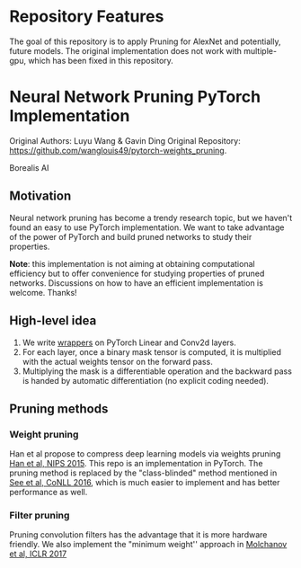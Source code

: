# Repository Features

The goal of this repository is to apply Pruning for AlexNet and potentially, future models. The original implementation does not work with multiple-gpu, which has been fixed in this repository.

# Neural Network Pruning PyTorch Implementation

Original Authors: Luyu Wang & Gavin Ding
Original Repository: https://github.com/wanglouis49/pytorch-weights_pruning.

Borealis AI

## Motivation
Neural network pruning has become a trendy research topic, but we haven't found an easy to use PyTorch implementation. We want to take advantage of the power of PyTorch and build pruned networks to study their properties.

**Note**: this implementation is not aiming at obtaining computational efficiency but to offer convenience for studying properties of pruned networks. Discussions on how to have an efficient implementation is welcome. Thanks!

## High-level idea
1. We write [wrappers](https://github.com/wanglouis49/pytorch-weights_pruning/blob/master/pruning/layers.py) on PyTorch Linear and Conv2d layers.
2. For each layer, once a binary mask tensor is computed, it is multiplied with the actual weights tensor on the forward pass.
3. Multiplying the mask is a differentiable operation and the backward pass is handed by automatic differentiation (no explicit coding needed).

## Pruning methods

### Weight pruning
Han et al propose to compress deep learning models via weights pruning [Han et al, NIPS 2015](http://papers.nips.cc/paper/5784-learning-both-weights-and-connections-for-efficient-neural-network). This repo is an implementation in PyTorch. The pruning method is replaced by the "class-blinded" method mentioned in [See et al, CoNLL 2016](https://arxiv.org/abs/1606.09274), which is much easier to implement and has better performance as well.

### Filter pruning
Pruning convolution filters has the advantage that it is more hardware friendly. We also implement the "minimum weight'' approach in [Molchanov et al, ICLR 2017](https://arxiv.org/abs/1611.06440)

